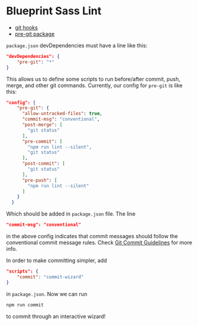 Blueprint Sass Lint
================
 * [git hooks](https://git-scm.com/book/gr/v2/Customizing-Git-Git-Hooks)
 * [pre-git package](https://www.npmjs.com/package/pre-git)

`package.json` devDependencies must have a line like this:
```json
"devDependencies": {
    "pre-git": "*"
}
```
This allows us to define some scripts to run before/after commit, push, merge, and other git commands.
Currently, our config for `pre-git` is like this:
```json
"config": {
    "pre-git": {
      "allow-untracked-files": true,
      "commit-msg": "conventional",
      "post-merge": [
        "git status"
      ],
      "pre-commit": [
        "npm run lint --silent",
        "git status"
      ],
      "post-commit": [
        "git status"
      ],
      "pre-push": [
        "npm run lint --silent"
      ]
    }
  }
```
Which should be added in `package.json` file. The line
```json
"commit-msg": "conventional"
```
in the above config indicates that commit messages should follow the conventional commit message rules. Check
[Git Commit Guidelines](https://github.com/angular/material/blob/master/.github/CONTRIBUTING.md#-git-commit-guidelines)
for more info.

In order to make committing simpler, add
```json
"scripts": {
    "commit": "commit-wizard"
}
```
in `package.json`. Now we can run
```bash
npm run commit
```
to commit through an interactive wizard!
